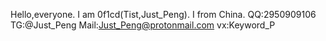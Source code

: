 Hello,everyone.
I am 0f1cd(Tist,Just_Peng).
I from China.
QQ:2950909106
TG:@Just_Peng
Mail:Just_Peng@protonmail.com
vx:Keyword_P
